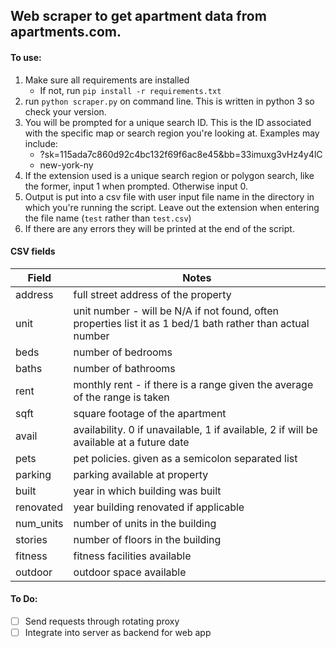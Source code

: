 ## Web scraper to get apartment data from apartments.com.

#### To use:
1. Make sure all requirements are installed
	* If not, run `pip install -r requirements.txt`
2. run `python scraper.py` on command line. This is written in python 3 so check your version. 
3. You will be prompted for a unique search ID. This is the ID associated with the specific map or search region you're looking at. Examples may include:
	* ?sk=115ada7c860d92c4bc132f69f6ac8e45&bb=33imuxg3vHz4y4lC
	* new-york-ny
4. If the extension used is a unique search region or polygon search, like the former, input 1 when prompted. Otherwise input 0.
5. Output is put into a csv file with user input file name in the directory in which you're running the script. Leave out the extension when entering the file name (`test` rather than `test.csv`)
6. If there are any errors they will be printed at the end of the script. 

#### CSV fields
Field   	| Notes 
----------- | ------------- 
address 	| full street address of the property  
unit    	| unit number - will be N/A if not found, often properties list it as 1 bed/1 bath rather than actual number     
beds		| number of bedrooms
baths		| number of bathrooms
rent		| monthly rent - if there is a range given the average of the range is taken
sqft		| square footage of the apartment
avail		| availability. 0 if unavailable, 1 if available, 2 if will be available at a future date
pets		| pet policies. given as a semicolon separated list
parking		| parking available at property
built		| year in which building was built
renovated	| year building renovated if applicable
num_units	| number of units in the building
stories		| number of floors in the building
fitness		| fitness facilities available
outdoor		| outdoor space available

#### To Do:
- [ ] Send requests through rotating proxy
- [ ] Integrate into server as backend for web app
